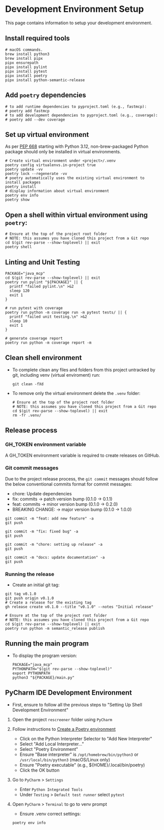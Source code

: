 # Development Environment Setup

This page contains information to setup your development environment.

## Install required tools

```shell
# macOS commands.
brew install python3
brew install pipx
pipx ensurepath
pipx install pylint
pipx install pytest
pipx install poetry
pipx install python-semantic-release
```

## Add `poetry` dependencies

```shell
# to add runtime dependencies to pyproject.toml (e.g., fastmcp):
# poetry add fastmcp
# to add development dependencies to pyproject.toml (e.g., coverage):
# poetry add --dev coverage
```

## Set up virtual environment

As per [PEP 668](https://peps.python.org/pep-0668/) starting with Python 3.12,
non-brew-packaged Python package should only be installed in virtual
environments.

```shell
# Create virtual environment under <project>/.venv
poetry config virtualenvs.in-project true
poetry update -vv
poetry lock --regenerate -vv
# poetry automatically uses the existing virtual environment to install packages
poetry install
# display information about virtual environment 
poetry env info
poetry show
```

## Open a shell within virtual environment using `poetry`:

```shell
# Ensure at the top of the project root folder
# NOTE: this assumes you have cloned this project from a Git repo
cd $(git rev-parse --show-toplevel) || exit
poetry shell
```

## Linting and Unit Testing

   ```shell
   PACKAGE="java_mcp"
   cd $(git rev-parse --show-toplevel) || exit
   poetry run pylint "${PACKAGE}" || {
     printf "failed pylint.\n" >&2
     sleep 120
     exit 1
   }

   # run pytest with coverage
   poetry run python -m coverage run -m pytest tests/ || {
     printf "failed unit testing.\n" >&2
     sleep 10
     exit 1
   }

   # generate coverage report
   poetry run python -m coverage report -m
   ```

## Clean shell environment

- To complete clean any files and folders from this project untracked by git,
  including venv (virtual enviroment) run:

    ```shell
    git clean -fXd
    ```

- To remove only the virtual environment delete the `.venv` folder:

    ```shell
    # Ensure at the top of the project root folder
    # NOTE: this assumes you have cloned this project from a Git repo
    cd $(git rev-parse --show-toplevel) || exit
    rm -fr .venv/
    ```

## Release process

### GH_TOKEN environment variable

A GH_TOKEN environment variable is required to create releases on GitHub.

### Git commit messages

Due to the project release process, the `git commit` messages should follow the
below conventional commits format for commit messages:

- chore: Update dependencies
- fix: commits → patch version bump (0.1.0 → 0.1.1)
- feat: commits → minor version bump (0.1.0 → 0.2.0)
- BREAKING CHANGE: → major version bump (0.1.0 → 1.0.0)

```shell
git commit -m "feat: add new feature" -a
git push
```

```shell
git commit -m "fix: fixed bug" -a
git push
```

```shell
git commit -m "chore: setting up release" -a
git push
```

```shell
git commit -m "docs: update documentation" -a
git push
```

### Running the release

- Create an initial git tag:

```shell
git tag v0.1.0
git push origin v0.1.0
# Create a release for the existing tag
gh release create v0.1.0 --title "v0.1.0" --notes "Initial release"
```

```shell
# Ensure at the top of the project root folder
# NOTE: this assumes you have cloned this project from a Git repo
cd $(git rev-parse --show-toplevel) || exit
poetry run python -m semantic_release publish
```

## Running the main program

- To display the program version:

    ```shell
    PACKAGE="java_mcp"
    PYTHONPATH="$(git rev-parse --show-toplevel)"
    export PYTHONPATH
    python3 "${PACKAGE}/main.py"
    ```

## PyCharm IDE Development Environment

- First, ensure to follow all the previous steps to "Setting Up Shell
  Development Environment"

1. Open the project `rescreener` folder using `PyCharm`
2. Follow instructions
   to [Create a Poetry environment](https://www.jetbrains.com/help/pycharm/poetry.html#poetry-env)
    - Click on the Python Interpreter Selector to "Add New Interpreter"
    - Select "Add Local Interpreter..."
    - Select "Poetry Environment"
    - Ensure "Base interpreter" is `/opt/homebrew/bin/python3` or
      `/usr/local/bin/python3` (macOS/Linux only)
    - Ensure "Poetry executable" (e.g., ${HOME}/.local/bin/poetry)
    - Click the OK button
3. Go to `PyCharm` > `Settings`
    - Enter `Python Integrated Tools`
    - Under `Testing` > `Default test runner` select `pytest`
4. Open `PyCharm` > `Terminal` to go to venv prompt
    - Ensure .venv correct settings:

    ```shell
    poetry env info
    ```


